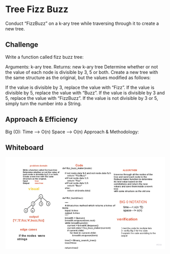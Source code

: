 # Tree Fizz Buzz
Conduct “FizzBuzz” on a k-ary tree while traversing through it to create a new tree.
## Challenge
Write a function called fizz buzz tree:

Arguments: k-ary tree.
Returns: new k-ary tree
Determine whether or not the value of each node is divisible by 3, 5 or both. Create a new tree with the same structure as the original, but the values modified as follows:

If the value is divisible by 3, replace the value with “Fizz”.
If the value is divisible by 5, replace the value with “Buzz”.
If the value is divisible by 3 and 5, replace the value with “FizzBuzz”.
If the value is not divisible by 3 or 5, simply turn the number into a String.
## Approach & Efficiency
Big (O):
Time --> O(n) 
Space --> O(n)
Approach & Methodology:

## Whiteboard
![](fizz_buzz_tree.jpg)